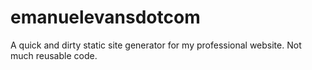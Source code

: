 # emanuelevansdotcom

A quick and dirty static site generator for my professional website.
Not much reusable code.
